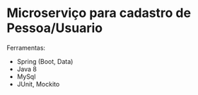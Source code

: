 # Microserviço para cadastro de Pessoa/Usuario

Ferramentas:
- Spring (Boot, Data)
- Java 8
- MySql
- JUnit, Mockito
